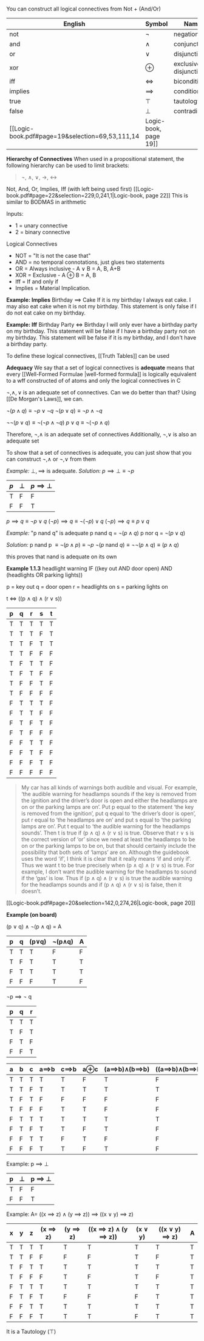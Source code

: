 

You can construct all logical connectives from Not + (And/Or)

| English | Symbol     | Name                  | Code    |
| ------- | ---------- | --------------------- | ------- |
| not     | $\neg$     | negation              | neg     |
| and     | $\land$    | conjunction           | land    |
| or      | $\lor$     | disjunction           | lor     |
| xor     | $\oplus$   | exclusive disjunction | oplus   |
| iff     | $\iff$     | biconditional         | iff     |
| implies | $\implies$ | conditional           | implies |
| true    | $\top$     | tautology             | top     |
| false   | $\bot$     | contradiction         | bot     |
[[Logic-book.pdf#page=19&selection=69,53,111,14|Logic-book, page 19]]


**Hierarchy of Connectives**
When used in a propositional statement, the following hierarchy can be used to limit brackets:
> ¬, ∧, ∨, →, ↔

Not, And, Or, Implies, Iff (with left being used first)
[[Logic-book.pdf#page=22&selection=229,0,241,1|Logic-book, page 22]]
This is similar to BODMAS in arithmetic 


Inputs: 
- 1 = unary connective
- 2 = binary connective


Logical Connectives
-  NOT = "It is not the case that"
-  AND = no temporal connotations, just glues two statements
-  OR = Always inclusive - A $\lor$ B = A, B, A+B
-  XOR = Exclusive - A $\oplus$ B = A, B
- Iff = If and only if
- Implies = Material Implication. 

**Example: Implies**
Birthday $\implies$ Cake 
If it is my birthday I always eat cake. I may also eat cake when it is not my birthday.
This statement is only false if I do not eat cake on my birthday.

**Example: Iff**
Birthday Party $\iff$ Birthday
I will only ever have a birthday party on my birthday.
This statement will be false if I have a birthday party not on my birthday.
This statement will be false if it is my birthday, and I don't have a birthday party.
 
To define these logical connectives, [[Truth Tables]] can be used


**Adequacy**
We say that a set of logical connectives is **adequate** means that every [[Well-Formed Formulae |well-formed formula]]
is logically equivalent to a wff constructed of of atoms and only the logical connectives in C

$\neg, \land, \lor$ is an adequate set of connectives. 
Can we do better than that?
Using [[De Morgan's Laws]], we can.

$\neg (p \land q) \equiv \neg p \lor \neg q$
$\neg (p \lor q) \equiv \neg p \land \neg q$

$\neg \neg (p \lor q) \equiv \neg (\neg p \land \neg q)$
$p \lor q \equiv \neg (\neg p \land q)$

Therefore, $\neg, \land$ is an adequate set of connectives
Additionally, $\neg, \lor$ is also an adequate set

To show that a set of connectives is adequate, you can just show that you can construct $\neg, \land$  or $\neg, \lor$ from them

*Example:*
$\bot, \implies$ is adequate.
*Solution:*
$p \implies \bot \equiv \neg p$

| $p$ | $\bot$ | $p \implies \bot$ |
| --- | ------ | ----------------- |
| T   | F      | F                 |
| F   | F      | T                 |

$p \implies q \equiv \neg p \lor q$
$(\neg p) \implies q \equiv \neg (\neg p) \lor q$
$(\neg p) \implies q \equiv p \lor q$

*Example:*
"p nand q" is adequate
p nand q = $\neg (p \land q)$
p nor q = $\neg (p \lor q)$

*Solution:*
p nand p $\equiv \neg (p \land p) \equiv \neg p$
$\neg (p$ nand $q) \equiv \neg \neg (p \land q) \equiv (p \land q)$

this proves that nand is adequate on its own

**Example 1.1.3**
headlight warning IF ((key out AND door open) AND (headlights OR parking lights))

p = key out
q = door open
r = headlights on
s = parking lights on
 
t $\iff$ ((p $\land$ q) $\land$ (r $\lor$ s))

| p   | q   | r   | s   | t   |
| --- | --- | --- | --- | --- |
| T   | T   | T   | T   | T   |
| T   | T   | T   | F   | T   |
| T   | T   | F   | T   | T   |
| T   | T   | F   | F   | F   |
| T   | F   | T   | T   | F   |
| T   | F   | T   | F   | F   |
| T   | F   | F   | T   | F   |
| T   | F   | F   | F   | F   |
| F   | T   | T   | T   | F   |
| F   | T   | T   | F   | F   |
| F   | T   | F   | T   | F   |
| F   | T   | F   | F   | F   |
| F   | F   | T   | T   | F   |
| F   | F   | T   | F   | F   |
| F   | F   | F   | T   | F   |
| F   | F   | F   | F   | F   |


> My car has all kinds of warnings both audible and visual. For example, ‘the audible warning for headlamps sounds if the key is removed from the ignition and the driver’s door is open and either the headlamps are on or the parking lamps are on’. Put p equal to the statement ‘the key is removed from the ignition’, put q equal to ‘the driver’s door is open’, put r equal to ‘the headlamps are on’ and put s equal to ‘the parking lamps are on’. Put t equal to ‘the audible warning for the headlamps sounds’. Then t is true if (p ∧ q) ∧ (r ∨ s) is true. Observe that r ∨ s is the correct version of ‘or’ since we need at least the headlamps to be on or the parking lamps to be on, but that should certainly include the possibility that both sets of ‘lamps’ are on. Although the guidebook uses the word ‘if’, I think it is clear that it really means ‘if and only if’. Thus we want t to be true precisely when (p ∧ q) ∧ (r ∨ s) is true. For example, I don’t want the audible warning for the headlamps to sound if the ‘gas’ is low. Thus if (p ∧ q) ∧ (r ∨ s) is true the audible warning for the headlamps sounds and if (p ∧ q) ∧ (r ∨ s) is false, then it doesn’t.

[[Logic-book.pdf#page=20&selection=142,0,274,26|Logic-book, page 20]]


**Example (on board)**

(p $\lor$ q) $\land$ $\neg$(p $\land$ q) = A

| p   | q   | (p$\lor$q) | $\neg$(p$\land$q) | A   |
| --- | --- | ---------- | ----------------- | --- |
| T   | T   | T          | F                 | F   |
| T   | F   | T          | T                 | T   |
| F   | T   | T          | T                 | T   |
| F   | F   | F          | T                 | F   |



$\neg$p $\implies$ $\neg$ q

| p   | q   | r   |
| --- | --- | --- |
| T   | T   | T   |
| T   | F   | T   |
| F   | T   | F   |
| F   | F   | T   |



| a   | b   | c   | a$\implies$b | c$\implies$b | a$\oplus$c | (a$\implies$b)$\land$(b$\implies$b) | ((a$\implies$b)$\land$(b$\implies$b))$\land$(a$\oplus$c) | A   |
| --- | --- | --- | ------------ | ------------ | ---------- | ----------------------------------- | -------------------------------------------------------- | --- |
| T   | T   | T   | T            | T            | F          | T                                   | F                                                        | T   |
| T   | T   | F   | T            | T            | T          | T                                   | T                                                        | T   |
| T   | F   | T   | F            | F            | F          | F                                   | F                                                        | T   |
| T   | F   | F   | F            | T            | T          | F                                   | F                                                        | T   |
| F   | T   | T   | T            | T            | T          | T                                   | T                                                        | T   |
| F   | T   | F   | T            | T            | F          | T                                   | F                                                        | T   |
| F   | F   | T   | T            | F            | T          | F                                   | F                                                        | T   |
| F   | F   | F   | T            | T            | F          | T                                   | F                                                        | T   |


Example: p $\implies$ $\bot$

| p   | $\bot$ | p $\implies$ $\bot$ |
| --- | ------ | ------------------- |
| T   | F      | F                   |
| F   | F      | T                   |

Example: A= ((x $\implies$ z) $\land$ (y $\implies$ z)) $\implies$ ((x $\lor$ y) $\implies$ z)

| x   | y   | z   | (x $\implies$ z) | (y $\implies$ z) | ((x $\implies$ z) $\land$ (y $\implies$ z)) | (x $\lor$ y) | ((x $\lor$ y) $\implies$ z) | A   |
| --- | --- | --- | ---------------- | ---------------- | ------------------------------------------- | ------------ | --------------------------- | --- |
| T   | T   | T   | T                | T                | T                                           | T            | T                           | T   |
| T   | T   | F   | F                | F                | F                                           | T            | F                           | T   |
| T   | F   | T   | T                | T                | T                                           | T            | T                           | T   |
| T   | F   | F   | F                | T                | F                                           | T            | F                           | T   |
| F   | T   | T   | T                | T                | T                                           | T            | T                           | T   |
| F   | T   | F   | T                | F                | F                                           | F            | T                           | T   |
| F   | F   | T   | T                | T                | T                                           | T            | T                           | T   |
| F   | F   | F   | T                | T                | T                                           | F            | T                           | T   |
It is a Tautology ($\top$)
